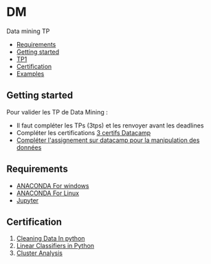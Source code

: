 # DM
Data mining TP



<!-- START doctoc generated TOC please keep comment here to allow auto update -->
<!-- DON'T EDIT THIS SECTION, INSTEAD RE-RUN doctoc TO UPDATE -->


- [Requirements](#requirements)
- [Getting started](#getting-started)
- [TP1][TP1]
- [Certification](#Certification)
- [Examples](#examples)

<!-- END doctoc generated TOC please keep comment here to allow auto update -->

## Getting started 
Pour valider les TP de Data Mining :
- Il faut compléter les TPs (3tps) et les renvoyer avant les deadlines
- Compléter les certifications [3 certifs Datacamp](#Certification)
- [Compléter l'assignement sur datacamp pour la manipulation des données ][admp]

## Requirements

* [ANACONDA For windows][ANACONDA] 
* [ANACONDA For Linux][ANACONDA]
* [Jupyter][Jup]




## Certification

1. [Cleaning Data In python ][cdi]
2. [Linear Classifiers in Python][lcp]
3. [Cluster Analysis][cap]









[ANACONDA]: https://www.anaconda.com/products/individual
[Jup]: https://jupyter.org/
[TP1]: https://github.com/nevermind78/DM/tree/master/TP1
[cdi]: https://learn.datacamp.com/courses/cleaning-data-in-python
[lcp]: https://learn.datacamp.com/courses/linear-classifiers-in-python
[cap]: https://learn.datacamp.com/courses/cluster-analysis-in-python
[admp]:https://assessment.datacamp.com/data-manipulation-with-python

